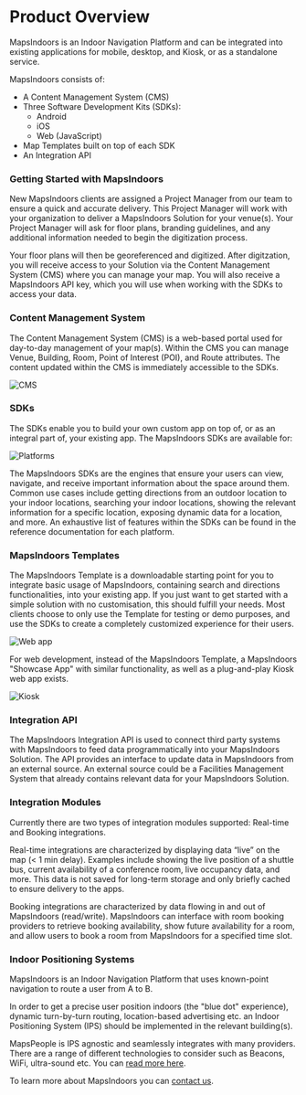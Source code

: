 # Product Overview

MapsIndoors is an Indoor Navigation Platform and can be integrated into existing applications for mobile, desktop, and Kiosk, or as a standalone service.

MapsIndoors consists of:

* A Content Management System (CMS)
* Three Software Development Kits (SDKs):
  * Android
  * iOS
  * Web (JavaScript)
* Map Templates built on top of each SDK
* An Integration API

### Getting Started with MapsIndoors[​](https://docs.mapsindoors.com/product/#getting-started-with-mapsindoors) <a href="#getting-started-with-mapsindoors" id="getting-started-with-mapsindoors"></a>

New MapsIndoors clients are assigned a Project Manager from our team to ensure a quick and accurate delivery. This Project Manager will work with your organization to deliver a MapsIndoors Solution for your venue(s). Your Project Manager will ask for floor plans, branding guidelines, and any additional information needed to begin the digitization process.

Your floor plans will then be georeferenced and digitized. After digitzation, you will receive access to your Solution via the Content Management System (CMS) where you can manage your map. You will also receive a MapsIndoors API key, which you will use when working with the SDKs to access your data.

### Content Management System[​](https://docs.mapsindoors.com/product/#content-management-system) <a href="#content-management-system" id="content-management-system"></a>

The Content Management System (CMS) is a web-based portal used for day-to-day management of your map(s). Within the CMS you can manage Venue, Building, Room, Point of Interest (POI), and Route attributes. The content updated within the CMS is immediately accessible to the SDKs.

![CMS](https://docs.mapsindoors.com/img/product/CMS-2023.png)

### SDKs[​](https://docs.mapsindoors.com/product/#sdks) <a href="#sdks" id="sdks"></a>

The SDKs enable you to build your own custom app on top of, or as an integral part of, your existing app. The MapsIndoors SDKs are available for:

![Platforms](https://docs.mapsindoors.com/img/product/Platforms.png)

The MapsIndoors SDKs are the engines that ensure your users can view, navigate, and receive important information about the space around them. Common use cases include getting directions from an outdoor location to your indoor locations, searching your indoor locations, showing the relevant information for a specific location, exposing dynamic data for a location, and more. An exhaustive list of features within the SDKs can be found in the reference documentation for each platform.

### MapsIndoors Templates[​](https://docs.mapsindoors.com/product/#mapsindoors-templates) <a href="#mapsindoors-templates" id="mapsindoors-templates"></a>

The MapsIndoors Template is a downloadable starting point for you to integrate basic usage of MapsIndoors, containing search and directions functionalities, into your existing app. If you just want to get started with a simple solution with no customisation, this should fulfill your needs. Most clients choose to only use the Template for testing or demo purposes, and use the SDKs to create a completely customized experience for their users.

![Web app](https://docs.mapsindoors.com/img/product/webApp.png)

For web development, instead of the MapsIndoors Template, a MapsIndoors "Showcase App" with similar functionality, as well as a plug-and-play Kiosk web app exists.

![Kiosk](https://docs.mapsindoors.com/img/product/Kiosk1.png)

### Integration API[​](https://docs.mapsindoors.com/product/#integration-api) <a href="#integration-api" id="integration-api"></a>

The MapsIndoors Integration API is used to connect third party systems with MapsIndoors to feed data programmatically into your MapsIndoors Solution. The API provides an interface to update data in MapsIndoors from an external source. An external source could be a Facilities Management System that already contains relevant data for your MapsIndoors Solution.

### Integration Modules[​](https://docs.mapsindoors.com/product/#integration-modules) <a href="#integration-modules" id="integration-modules"></a>

Currently there are two types of integration modules supported: Real-time and Booking integrations.

Real-time integrations are characterized by displaying data “live” on the map (< 1 min delay). Examples include showing the live position of a shuttle bus, current availability of a conference room, live occupancy data, and more. This data is not saved for long-term storage and only briefly cached to ensure delivery to the apps.

Booking integrations are characterized by data flowing in and out of MapsIndoors (read/write). MapsIndoors can interface with room booking providers to retrieve booking availability, show future availability for a room, and allow users to book a room from MapsIndoors for a specified time slot.

### Indoor Positioning Systems[​](https://docs.mapsindoors.com/product/#indoor-positioning-systems) <a href="#indoor-positioning-systems" id="indoor-positioning-systems"></a>

MapsIndoors is an Indoor Navigation Platform that uses known-point navigation to route a user from A to B.

In order to get a precise user position indoors (the "blue dot" experience), dynamic turn-by-turn routing, location-based advertising etc. an Indoor Positioning System (IPS) should be implemented in the relevant building(s).

MapsPeople is IPS agnostic and seamlessly integrates with many providers. There are a range of different technologies to consider such as Beacons, WiFi, ultra-sound etc. You can [read more here](https://blog.mapspeople.com/mapsindoors/indoor-positioning-101).

To learn more about MapsIndoors you can [contact us](https://resources.mapspeople.com/contact-us).
